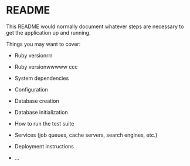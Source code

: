 # README

This README would normally document whatever steps are necessary to get the
application up and running.

Things you may want to cover:

* Ruby versionrrr
* Ruby versionwwwww
ccc

* System dependencies

* Configuration

* Database creation

* Database initialization

* How to run the test suite

* Services (job queues, cache servers, search engines, etc.)

* Deployment instructions

* ...
